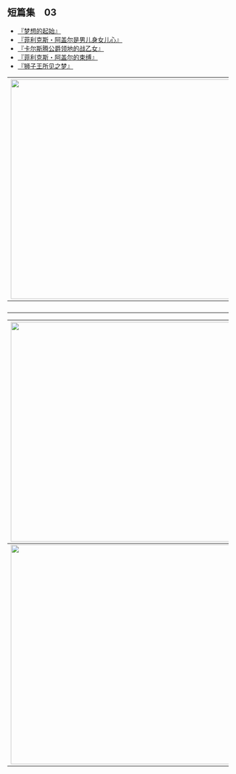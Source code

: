 ## 短篇集　03

- [『梦想的起始』](01.html)
- [『菲利克斯・阿盖尔是男儿身女儿心』](02.html)
- [『卡尔斯腾公爵领地的战乙女』](03.html)
- [『菲利克斯・阿盖尔的束缚』](04.html)
- [『狮子王所见之梦』](05.html)


| <img width="500" src="/res/img/article/chapter999/short03/00-a.jpg" /> | <img width="500" src="/res/img/article/chapter999/short03/00-b.jpg" /> | <img width="500" src="/res/img/article/chapter999/short03/11.jpg" /> |
|:------:|:------:|:------:|
| 　 | 　 | 　 |


| <img width="500" src="/res/img/article/chapter999/short03/12.jpg" /> | <img width="500" src="/res/img/article/chapter999/short03/13.jpg" /> |
|:------:|:------:|
| <img width="500" src="/res/img/article/chapter999/short03/14.jpg" /> | <img width="500" src="/res/img/article/chapter999/short03/15.jpg" /> |

